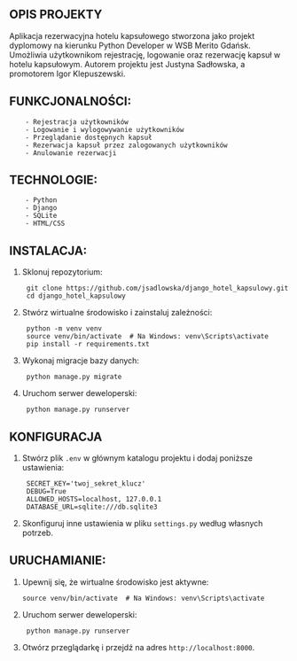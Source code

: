 ## OPIS PROJEKTY

Aplikacja rezerwacyjna hotelu kapsułowego stworzona jako projekt dyplomowy na kierunku Python Developer w WSB Merito Gdańsk. 
Umożliwia użytkownikom rejestrację, logowanie oraz rezerwację kapsuł w hotelu kapsułowym.
Autorem projektu jest Justyna Sadłowska, a promotorem Igor Klepuszewski.

## FUNKCJONALNOŚCI:

        - Rejestracja użytkowników
        - Logowanie i wylogowywanie użytkowników
        - Przeglądanie dostępnych kapsuł
        - Rezerwacja kapsuł przez zalogowanych użytkowników
        - Anulowanie rezerwacji

## TECHNOLOGIE:

        - Python
        - Django
        - SQLite 
        - HTML/CSS

## INSTALACJA:

1. Sklonuj repozytorium:
   
        git clone https://github.com/jsadlowska/django_hotel_kapsulowy.git
        cd django_hotel_kapsulowy
    
3. Stwórz wirtualne środowisko i zainstaluj zależności:

        python -m venv venv
        source venv/bin/activate  # Na Windows: venv\Scripts\activate
        pip install -r requirements.txt

4. Wykonaj migracje bazy danych:

        python manage.py migrate

5. Uruchom serwer deweloperski:

        python manage.py runserver
  
## KONFIGURACJA

1. Stwórz plik `.env` w głównym katalogu projektu i dodaj poniższe ustawienia:

        SECRET_KEY='twoj_sekret_klucz'
        DEBUG=True
        ALLOWED_HOSTS=localhost, 127.0.0.1
        DATABASE_URL=sqlite:///db.sqlite3
 

2. Skonfiguruj inne ustawienia w pliku `settings.py` według własnych potrzeb.

## URUCHAMIANIE:

1. Upewnij się, że wirtualne środowisko jest aktywne:
    
       source venv/bin/activate  # Na Windows: venv\Scripts\activate
    

2. Uruchom serwer deweloperski:
    
        python manage.py runserver
    

3. Otwórz przeglądarkę i przejdź na adres `http://localhost:8000`.

   
